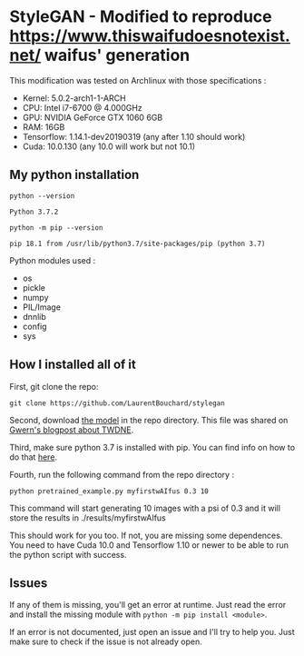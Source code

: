 # StyleGAN - Modified to reproduce https://www.thiswaifudoesnotexist.net/ waifus' generation
This modification was tested on Archlinux with those specifications :
- Kernel: 5.0.2-arch1-1-ARCH
- CPU: Intel i7-6700 @ 4.000GHz
- GPU: NVIDIA GeForce GTX 1060 6GB
- RAM: 16GB
- Tensorflow: 1.14.1-dev20190319 (any after 1.10 should work)
- Cuda: 10.0.130 (any 10.0 will work but not 10.1)

## My python installation
`python --version`
```
Python 3.7.2
```
`python -m pip --version`
```
pip 18.1 from /usr/lib/python3.7/site-packages/pip (python 3.7)
```
Python modules used :
- os
- pickle
- numpy
- PIL/Image
- dnnlib
- config
- sys

## How I installed all of it
First, git clone the repo:
```
git clone https://github.com/LaurentBouchard/stylegan
```
Second, download [the model](https://mega.nz/#!aPRFDKaC!FDpQi_FEPK443JoRBEOEDOmlLmJSblKFlqZ1A1XPt2Y) in the repo directory.
This file was shared on [Gwern's blogpost about TWDNE](https://www.gwern.net/TWDNE#downloads).

Third, make sure python 3.7 is installed with pip. You can find info on how to do that [here](https://docs.python.org/3/using/index.html).

Fourth, run the following command from the repo directory :
```
python pretrained_example.py myfirstwAIfus 0.3 10
```
This command will start generating 10 images with a psi of 0.3 and it will store the results in ./results/myfirstwAIfus

This should work for you too. If not, you are missing some dependences. You need to have Cuda 10.0 and Tensorflow 1.10 or newer to be able to run the python script with success.

## Issues
If any of them is missing, you'll get an error at runtime. Just read the error and install the missing module with `python -m pip install <module>`.  

If an error is not documented, just open an issue and I'll try to help you. Just make sure to check if the issue is not already open.
